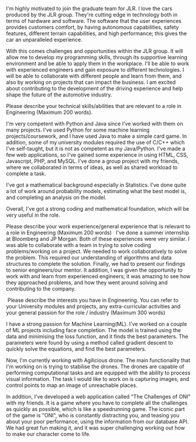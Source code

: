 I'm highly motivated to join the graduate team for JLR. I love the cars produced by the JLR group. They're cutting edge in technology both in terms of hardware and software. The software that the user experiences provides customers comfort,  by having autonomous capabilities, safety features, different terrain capabilities, and high performance; this gives the car an unparalleled experience.  

With this comes challenges and opportunities within the JLR group. It will allow me to develop my programming skills, through its supportive learning environment and be able to apply them in the workplace. I'll be able to work with experienced engineers and gain exposure to different technologies. I will be able to collaborate with different people and learn from them, and also by working on projects that can impact the business. I am excited about contributing to the development of the driving experience and help shape the future of the automotive industry.
  
Please describe your technical skills/abilities that are relevant to a role in Engineering (Maximum 200 words).

I'm very competent with Python and Java since I've worked with them on many projects. I've used Python for some machine learning projects/coursework, and I have used Java to make a simple card game. In addition, some of my university modules required the use of C/C++ which I've self-taught, but it is not as competent as my Java/Python. I've made a few web applications, so I've gained some experience in using HTML, CSS, Javascript, PHP, and MySQL. I've done a group project with my friends, where we collaborated in terms of ideas, as well as shared workload to complete a task. 

I've got a mathematical background especially in Statistics. I've done quite a lot of work around probability models,  estimating what the best model is, and completing an analysis on the model.

Overall, I've got a strong coding and mathematical foundation, which will be very useful in the role.


Please describe your work experience/general experience that is relevant to a role in Engineering (Maximum 200 words)
 
I've done a summer internship at Bloomberg and JP Morgan. Both of these experiences were very similar. I was able to collaborate with a team in trying to solve coding problems/working on a project. We needed to work collaboratively to solve the problem. This required our understanding of algorithms and data structures to complete the solution. Finally, we had to present our findings to senior engineers/our mentor. It addition, I was given the opportunity to work with and learn from experienced engineers; it was amazing to see how they approached problems, and how they went around solving and contributing to the company. 


 Please describe the interests you have in Engineering. You can refer to your University modules and projects, any extra-curricular activities and your general passion for the role / industry (Maximum 300 words)

I have a strong passion for Machine Learning(ML).  I've worked on a couple of ML projects including face completion. The model is trained using the data and minimising the loss function, and it finds the best parameters. The parameters were found by using a method called gradient descent to quickly solve the equations, and find the best parameters. 

Now, I'm currently working with Agilicious drone. The main functionality that I'm working on is trying to stabilise the drones. The drones are capable of performing computational tasks and are equipped with the ability to process visual information. The task I would like to work on is capturing images, and control points to map an image of unreachable places. 

In addition, I've developed a web application called "The Challenges of ONI" with my friends. It is a game where you have to complete all the challenges as quickly as possible, which is like a speedrunning game. The iconic part of the game is "ONI", who is constantly distracting you, and teasing you about your poor performance, using the information from our database API.  We had great fun making it, and it was super challenging working out how to make our character come to life.